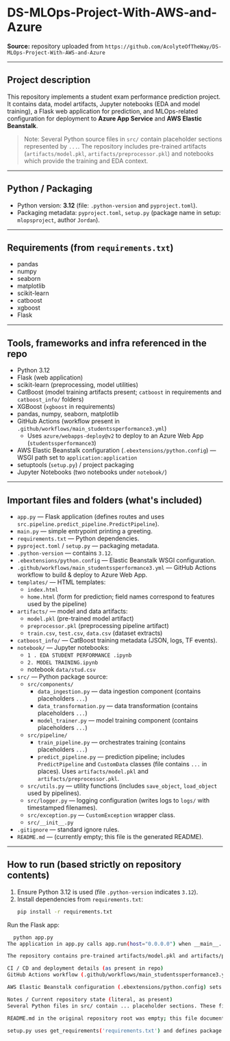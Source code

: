 # DS-MLOps-Project-With-AWS-and-Azure

**Source:** repository uploaded from `https://github.com/AcolyteOfTheWay/DS-MLOps-Project-With-AWS-and-Azure`

---

## Project description
This repository implements a student exam performance prediction project. It contains data, model artifacts, Jupyter notebooks (EDA and model training), a Flask web application for prediction, and MLOps-related configuration for deployment to **Azure App Service** and **AWS Elastic Beanstalk**.

> Note: Several Python source files in `src/` contain placeholder sections represented by `...`. The repository includes pre-trained artifacts (`artifacts/model.pkl`, `artifacts/preprocessor.pkl`) and notebooks which provide the training and EDA context.

---

## Python / Packaging
- Python version: **3.12** (file: `.python-version` and `pyproject.toml`).
- Packaging metadata: `pyproject.toml`, `setup.py` (package name in setup: `mlopsproject`, author `Jordan`).

---

## Requirements (from `requirements.txt`)
- pandas
- numpy
- seaborn
- matplotlib
- scikit-learn
- catboost
- xgboost
- Flask

---

## Tools, frameworks and infra referenced in the repo
- Python 3.12
- Flask (web application)
- scikit-learn (preprocessing, model utilities)
- CatBoost (model training artifacts present; `catboost` in requirements and `catboost_info/` folders)
- XGBoost (`xgboost` in requirements)
- pandas, numpy, seaborn, matplotlib
- GitHub Actions (workflow present in `.github/workflows/main_studentssperformance3.yml`)
  - Uses `azure/webapps-deploy@v2` to deploy to an Azure Web App (`studentssperformance3`)
- AWS Elastic Beanstalk configuration (`.ebextensions/python.config`) — WSGI path set to `application:application`
- setuptools (`setup.py`) / project packaging
- Jupyter Notebooks (two notebooks under `notebook/`)

---

## Important files and folders (what's included)
- `app.py` — Flask application (defines routes and uses `src.pipeline.predict_pipeline.PredictPipeline`).
- `main.py` — simple entrypoint printing a greeting.
- `requirements.txt` — Python dependencies.
- `pyproject.toml` / `setup.py` — packaging metadata.
- `.python-version` — contains `3.12`.
- `.ebextensions/python.config` — Elastic Beanstalk WSGI configuration.
- `.github/workflows/main_studentssperformance3.yml` — GitHub Actions workflow to build & deploy to Azure Web App.
- `templates/` — HTML templates:
  - `index.html`
  - `home.html` (form for prediction; field names correspond to features used by the pipeline)
- `artifacts/` — model and data artifacts:
  - `model.pkl` (pre-trained model artifact)
  - `preprocessor.pkl` (preprocessing pipeline artifact)
  - `train.csv`, `test.csv`, `data.csv` (dataset extracts)
- `catboost_info/` — CatBoost training metadata (JSON, logs, TF events).
- `notebook/` — Jupyter notebooks:
  - `1 . EDA STUDENT PERFORMANCE .ipynb`
  - `2. MODEL TRAINING.ipynb`
  - notebook `data/stud.csv`
- `src/` — Python package source:
  - `src/components/`
    - `data_ingestion.py` — data ingestion component (contains placeholders `...`)
    - `data_transformation.py` — data transformation (contains placeholders `...`)
    - `model_trainer.py` — model training component (contains placeholders `...`)
  - `src/pipeline/`
    - `train_pipeline.py` — orchestrates training (contains placeholders `...`)
    - `predict_pipeline.py` — prediction pipeline; includes `PredictPipeline` and `CustomData` classes (file contains `...` in places). Uses `artifacts/model.pkl` and `artifacts/preprocessor.pkl`.
  - `src/utils.py` — utility functions (includes `save_object`, `load_object` used by pipelines).
  - `src/logger.py` — logging configuration (writes logs to `logs/` with timestamped filenames).
  - `src/exception.py` — `CustomException` wrapper class.
  - `src/__init__.py`
- `.gitignore` — standard ignore rules.
- `README.md` — (currently empty; this file is the generated README).
  
---

## How to run (based strictly on repository contents)
1. Ensure Python 3.12 is used (file `.python-version` indicates `3.12`).
2. Install dependencies from `requirements.txt`:
   ```bash
   pip install -r requirements.txt
Run the Flask app:

```bash
  python app.py
The application in app.py calls app.run(host="0.0.0.0") when __main__. The Elastic Beanstalk config references the WSGI application object as application in the repository root.

The repository contains pre-trained artifacts/model.pkl and artifacts/preprocessor.pkl so the prediction endpoint can use them (unless the code placeholders ... prevent execution).

CI / CD and deployment details (as present in repo)
GitHub Actions workflow (.github/workflows/main_studentssperformance3.yml) is configured to build and deploy to Azure Web App studentssperformance3 using azure/webapps-deploy@v2 and an Azure publish profile secret.

AWS Elastic Beanstalk configuration (.ebextensions/python.config) sets WSGIPath: application:application, which matches the Flask application variable defined in app.py. This indicates an intended Elastic Beanstalk deployment option is present.

Notes / Current repository state (literal, as present)
Several Python files in src/ contain ... placeholder sections. These files may be incomplete and could cause runtime errors if executed as-is.

README.md in the original repository root was empty; this file documents the repository contents exactly as they appear in the uploaded archive.

setup.py uses get_requirements('requirements.txt') and defines package metadata: name='mlopsproject', version='0.0.1', author Jordan.

